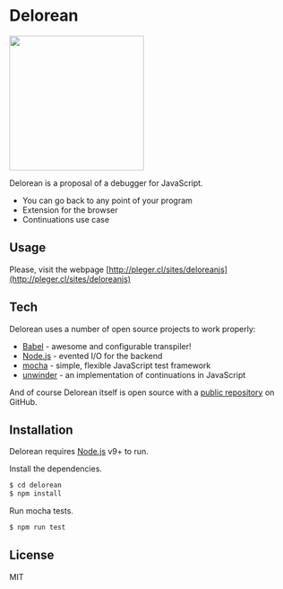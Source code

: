 # Delorean

<img src="http://pragmaticslab.com/wordpress/wp-content/uploads/2018/09/LogoPragmaticsLab.png" width="240">

Delorean is a proposal of a debugger for JavaScript.

  - You can go back to any point of your program
  - Extension for the browser
  - Continuations use case

Usage
---

Please, visit the webpage [http://pleger.cl/sites/deloreanjs](http://pleger.cl/sites/deloreanjs)

Tech
----

Delorean uses a number of open source projects to work properly:

* [Babel](https://babeljs.io) - awesome and configurable transpiler!
* [Node.js](https://nodejs.org/) - evented I/O for the backend
* [mocha](https://mochajs.org/) - simple, flexible JavaScript test framework
* [unwinder](https://github.com/jlongster/unwinder) - an implementation of continuations in JavaScript

And of course Delorean itself is open source with a [public repository](https://github.com/fruizrob/delorean)
 on GitHub.

Installation
---

Delorean requires [Node.js](https://nodejs.org/) v9+ to run.

Install the dependencies.

```sh
$ cd delorean
$ npm install
```

Run mocha tests.

```sh
$ npm run test
```

License
----

MIT
